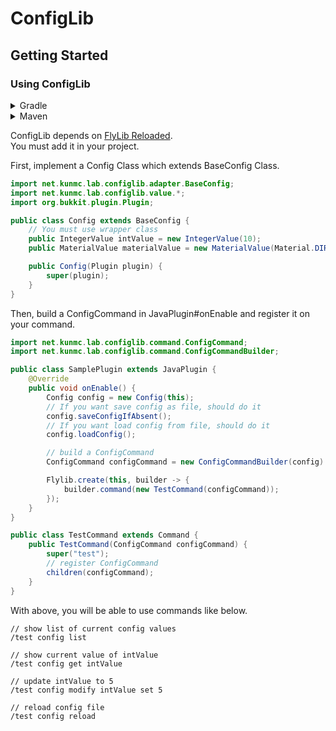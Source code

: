 # ConfigLib

## Getting Started

### Using ConfigLib

<details>
  <summary>Gradle</summary>

  ```groovy
  plugins {
    id "com.github.johnrengelman.shadow" version "6.1.0"
}
  ```

  ```groovy
  allprojects {
    repositories {
        maven { url 'https://jitpack.io' }
    }
}
  ```

  ```groovy
  dependencies {
    implementation 'com.github.TeamKun:ConfigLib:[version]'
}

  ```

</details>

<details>
  <summary>Maven</summary>

  ```xml

<repositories>
    <repository>
        <id>jitpack.io</id>
        <url>https://jitpack.io</url>
    </repository>
</repositories>
  ```

  ```xml

<dependency>
    <groupId>com.github.TeamKun</groupId>
    <artifactId>ConfigLib</artifactId>
    <version>[version]</version>
</dependency>
  ```

</details>

ConfigLib depends on [FlyLib Reloaded](https://github.com/TeamKun/flylib-reloaded).  
You must add it in your project.

First, implement a Config Class which extends BaseConfig Class.

```Java
import net.kunmc.lab.configlib.adapter.BaseConfig;
import net.kunmc.lab.configlib.value.*;
import org.bukkit.plugin.Plugin;

public class Config extends BaseConfig {
    // You must use wrapper class
    public IntegerValue intValue = new IntegerValue(10);
    public MaterialValue materialValue = new MaterialValue(Material.DIRT);

    public Config(Plugin plugin) {
        super(plugin);
    }
}
```

Then, build a ConfigCommand in JavaPlugin#onEnable and register it on your command.

```Java
import net.kunmc.lab.configlib.command.ConfigCommand;
import net.kunmc.lab.configlib.command.ConfigCommandBuilder;

public class SamplePlugin extends JavaPlugin {
    @Override
    public void onEnable() {
        Config config = new Config(this);
        // If you want save config as file, should do it
        config.saveConfigIfAbsent();
        // If you want load config from file, should do it
        config.loadConfig();

        // build a ConfigCommand
        ConfigCommand configCommand = new ConfigCommandBuilder(config).build();

        Flylib.create(this, builder -> {
            builder.command(new TestCommand(configCommand));
        });
    }
}

public class TestCommand extends Command {
    public TestCommand(ConfigCommand configCommand) {
        super("test");
        // register ConfigCommand
        children(configCommand);
    }
}
```

With above, you will be able to use commands like below.

```
// show list of current config values
/test config list

// show current value of intValue
/test config get intValue

// update intValue to 5
/test config modify intValue set 5

// reload config file
/test config reload
```